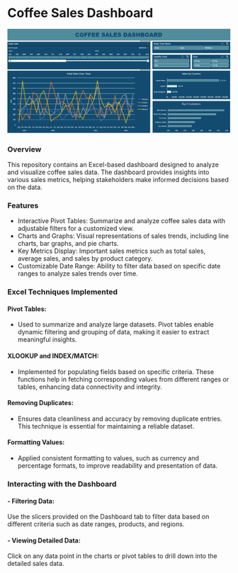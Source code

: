 # Coffee Sales Dashboard

![image url](https://github.com/D-ote/CoffeeSales/blob/main/coffeesales.png)

### Overview
This repository contains an Excel-based dashboard designed to analyze and visualize coffee sales data. The dashboard provides insights into various sales metrics, helping stakeholders make informed decisions based on the data.

### Features
- Interactive Pivot Tables: Summarize and analyze coffee sales data with adjustable filters for a customized view.
- Charts and Graphs: Visual representations of sales trends, including line charts, bar graphs, and pie charts.
- Key Metrics Display: Important sales metrics such as total sales, average sales, and sales by product category.
- Customizable Date Range: Ability to filter data based on specific date ranges to analyze sales trends over time.

### Excel Techniques Implemented
#### Pivot Tables:
  * Used to summarize and analyze large datasets. Pivot tables enable dynamic filtering and grouping of data, making it easier to extract meaningful insights.
#### XLOOKUP and INDEX/MATCH:
  * Implemented for populating fields based on specific criteria. These functions help in fetching corresponding values from different ranges or tables, enhancing data connectivity and integrity.
#### Removing Duplicates:
  * Ensures data cleanliness and accuracy by removing duplicate entries. This technique is essential for maintaining a reliable dataset.
#### Formatting Values:
  * Applied consistent formatting to values, such as currency and percentage formats, to improve readability and presentation of data.

### Interacting with the Dashboard
#### - Filtering Data:
Use the slicers provided on the Dashboard tab to filter data based on different criteria such as date ranges, products, and regions.

#### - Viewing Detailed Data:
Click on any data point in the charts or pivot tables to drill down into the detailed sales data.

